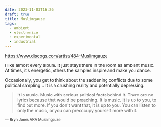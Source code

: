 ```yaml
---
date: 2023-11-03T16:26
draft: true
title: Muslimgauze
tags:
  - ambient
  - electronica
  - experimental
  - industrial
---
```

https://www.discogs.com/artist/484-Muslimgauze

I like almost every album. It just stays there in the room as ambient music. At times, it's energetic, others the samples inspire and make you dance.

Occasionally, you get to think about the saddening conflicts due to some political sampling… It is a crushing reality and potentially depressing.

> It is music. Music with serious political facts behind it. There are no lyrics because that would be preaching. It is music. It is up to you, to find out more. If you don't want that, it is up to you. You can listen to only the music, or you can preoccupy yourself more with it.

<small>— Bryn Jones AKA Muslimgauze</small>